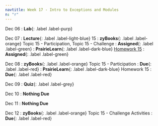```yaml
---
navtitle: Week 17 - Intro to Exceptions and Modules
n: "r"
---
```


Dec 06
: **Lab**{: .label .label-purp} [](#)

Dec 07
: **Lecture**{: .label .label-light-blue} 15
: **zyBooks**{: .label .label-orange} Topic 15 - Participation, Topic 15 - Challenge
    : **Assigned**{: .label .label-green}
: **PrairieLearn**{: .label .label-dark-blue} [Homework 15](https://www.prairielearn.org/pl/course_instance/128740/assessment/2312028)
    : **Assigned**{: .label .label-green}


Dec 08
: **zyBooks**{: .label .label-orange} Topic 15 - Participation
    : **Due**{: .label .label-red}
: **PrairieLearn**{: .label .label-dark-blue} Homework 15
    : **Due**{: .label .label-red}


Dec 09
: **Quiz**{: .label .label-grey}

Dec 10
: **Nothing Due**

Dec 11
: **Nothing Due**

Dec 12
: **zyBooks**{: .label .label-orange} Topic 15 - Challenge Activities
    : **Due**{: .label .label-red}

